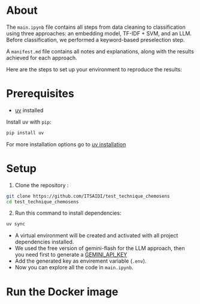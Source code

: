 # About

The `main.ipynb` file contains all steps from data cleaning to classification using three approaches: an embedding model, TF-IDF + SVM, and an LLM. Before classification, we performed a keyword-based preselection step.

A `manifest.md` file contains all notes and explanations, along with the results achieved for each approach.

Here are the steps to set up your environment to reproduce the results:

# Prerequisites

- [uv](https://docs.astral.sh/uv/getting-started/) installed

Install uv with `pip`:

```bash
pip install uv
```

For more installation options go to [uv installation](https://docs.astral.sh/uv/getting-started/installation/)

# Setup

1. Clone the repository :

```bash
git clone https://github.com/ITSAIDI/test_technique_chemosens
cd test_technique_chemosens
```

2. Run this command to install dependencies:

```bash
uv sync
```

- A virtual environment will be created and activated with all project dependencies installed.
- We used the free version of gemini-flash for the LLM approach, then you need first to generate a [GEMINI_API_KEY](https://ai.google.dev/gemini-api/docs/api-key)
- Add the generated key as envirement variable (`.env`).
- Now you can explore all the code in `main.ipynb`.

# Run the Docker image
